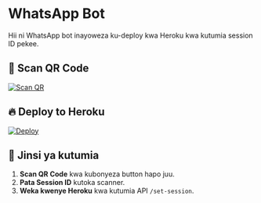 # WhatsApp Bot

Hii ni WhatsApp bot inayoweza ku-deploy kwa Heroku kwa kutumia session ID pekee.

## 🚀 Scan QR Code
[![Scan QR](https://img.shields.io/badge/Scan-QR%20Code-blue?style=for-the-badge)](https://kadili-session.onrender.com)

## 🔥 Deploy to Heroku
[![Deploy](https://www.herokucdn.com/deploy/button.svg)](https://heroku.com/deploy?template=https://github.com/termuxboy-255/kadilireply)


## 📌 Jinsi ya kutumia
1. **Scan QR Code** kwa kubonyeza button hapo juu.
2. **Pata Session ID** kutoka scanner.
3. **Weka kwenye Heroku** kwa kutumia API `/set-session`.
